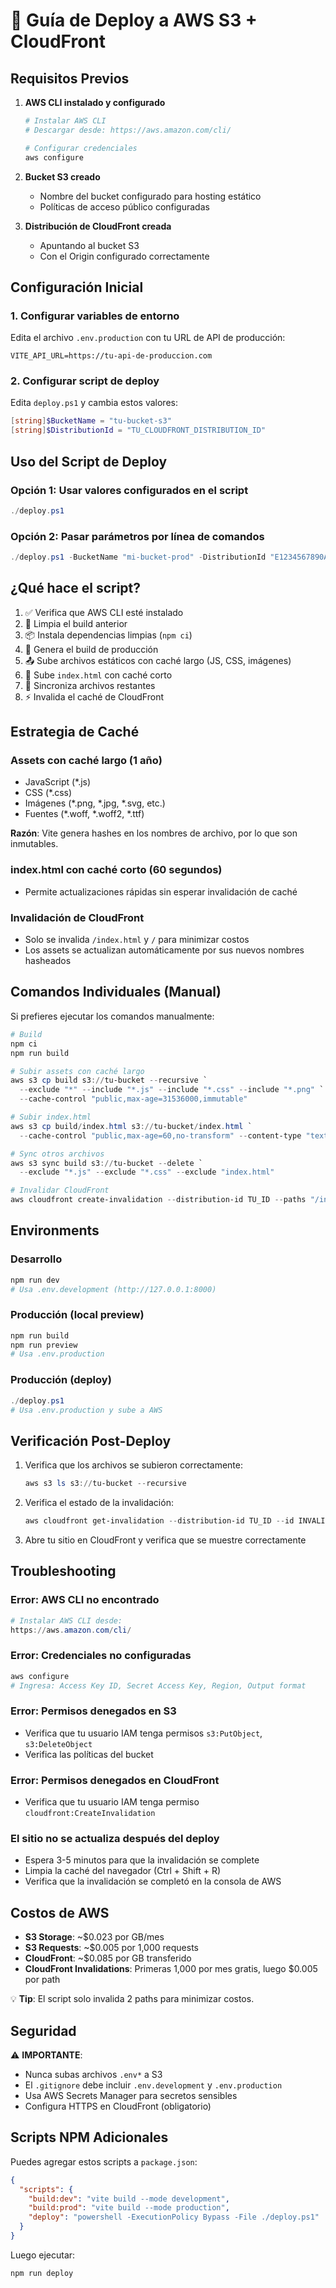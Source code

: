 # 🚀 Guía de Deploy a AWS S3 + CloudFront

## Requisitos Previos

1. **AWS CLI instalado y configurado**
   ```powershell
   # Instalar AWS CLI
   # Descargar desde: https://aws.amazon.com/cli/
   
   # Configurar credenciales
   aws configure
   ```

2. **Bucket S3 creado**
   - Nombre del bucket configurado para hosting estático
   - Políticas de acceso público configuradas

3. **Distribución de CloudFront creada**
   - Apuntando al bucket S3
   - Con el Origin configurado correctamente

## Configuración Inicial

### 1. Configurar variables de entorno

Edita el archivo `.env.production` con tu URL de API de producción:

```env
VITE_API_URL=https://tu-api-de-produccion.com
```

### 2. Configurar script de deploy

Edita `deploy.ps1` y cambia estos valores:

```powershell
[string]$BucketName = "tu-bucket-s3"
[string]$DistributionId = "TU_CLOUDFRONT_DISTRIBUTION_ID"
```

## Uso del Script de Deploy

### Opción 1: Usar valores configurados en el script

```powershell
./deploy.ps1
```

### Opción 2: Pasar parámetros por línea de comandos

```powershell
./deploy.ps1 -BucketName "mi-bucket-prod" -DistributionId "E1234567890ABC"
```

## ¿Qué hace el script?

1. ✅ Verifica que AWS CLI esté instalado
2. 🧹 Limpia el build anterior
3. 📦 Instala dependencias limpias (`npm ci`)
4. 🔨 Genera el build de producción
5. 📤 Sube archivos estáticos con caché largo (JS, CSS, imágenes)
6. 📄 Sube `index.html` con caché corto
7. 🔄 Sincroniza archivos restantes
8. ⚡ Invalida el caché de CloudFront

## Estrategia de Caché

### Assets con caché largo (1 año)
- JavaScript (*.js)
- CSS (*.css)
- Imágenes (*.png, *.jpg, *.svg, etc.)
- Fuentes (*.woff, *.woff2, *.ttf)

**Razón**: Vite genera hashes en los nombres de archivo, por lo que son inmutables.

### index.html con caché corto (60 segundos)
- Permite actualizaciones rápidas sin esperar invalidación de caché

### Invalidación de CloudFront
- Solo se invalida `/index.html` y `/` para minimizar costos
- Los assets se actualizan automáticamente por sus nuevos nombres hasheados

## Comandos Individuales (Manual)

Si prefieres ejecutar los comandos manualmente:

```powershell
# Build
npm ci
npm run build

# Subir assets con caché largo
aws s3 cp build s3://tu-bucket --recursive `
  --exclude "*" --include "*.js" --include "*.css" --include "*.png" `
  --cache-control "public,max-age=31536000,immutable"

# Subir index.html
aws s3 cp build/index.html s3://tu-bucket/index.html `
  --cache-control "public,max-age=60,no-transform" --content-type "text/html"

# Sync otros archivos
aws s3 sync build s3://tu-bucket --delete `
  --exclude "*.js" --exclude "*.css" --exclude "index.html"

# Invalidar CloudFront
aws cloudfront create-invalidation --distribution-id TU_ID --paths "/index.html" "/"
```

## Environments

### Desarrollo
```powershell
npm run dev
# Usa .env.development (http://127.0.0.1:8000)
```

### Producción (local preview)
```powershell
npm run build
npm run preview
# Usa .env.production
```

### Producción (deploy)
```powershell
./deploy.ps1
# Usa .env.production y sube a AWS
```

## Verificación Post-Deploy

1. Verifica que los archivos se subieron correctamente:
   ```powershell
   aws s3 ls s3://tu-bucket --recursive
   ```

2. Verifica el estado de la invalidación:
   ```powershell
   aws cloudfront get-invalidation --distribution-id TU_ID --id INVALIDATION_ID
   ```

3. Abre tu sitio en CloudFront y verifica que se muestre correctamente

## Troubleshooting

### Error: AWS CLI no encontrado
```powershell
# Instalar AWS CLI desde:
https://aws.amazon.com/cli/
```

### Error: Credenciales no configuradas
```powershell
aws configure
# Ingresa: Access Key ID, Secret Access Key, Region, Output format
```

### Error: Permisos denegados en S3
- Verifica que tu usuario IAM tenga permisos `s3:PutObject`, `s3:DeleteObject`
- Verifica las políticas del bucket

### Error: Permisos denegados en CloudFront
- Verifica que tu usuario IAM tenga permiso `cloudfront:CreateInvalidation`

### El sitio no se actualiza después del deploy
- Espera 3-5 minutos para que la invalidación se complete
- Limpia la caché del navegador (Ctrl + Shift + R)
- Verifica que la invalidación se completó en la consola de AWS

## Costos de AWS

- **S3 Storage**: ~$0.023 por GB/mes
- **S3 Requests**: ~$0.005 por 1,000 requests
- **CloudFront**: ~$0.085 por GB transferido
- **CloudFront Invalidations**: Primeras 1,000 por mes gratis, luego $0.005 por path

💡 **Tip**: El script solo invalida 2 paths para minimizar costos.

## Seguridad

⚠️ **IMPORTANTE**: 
- Nunca subas archivos `.env*` a S3
- El `.gitignore` debe incluir `.env.development` y `.env.production`
- Usa AWS Secrets Manager para secretos sensibles
- Configura HTTPS en CloudFront (obligatorio)

## Scripts NPM Adicionales

Puedes agregar estos scripts a `package.json`:

```json
{
  "scripts": {
    "build:dev": "vite build --mode development",
    "build:prod": "vite build --mode production",
    "deploy": "powershell -ExecutionPolicy Bypass -File ./deploy.ps1"
  }
}
```

Luego ejecutar:
```powershell
npm run deploy
```

